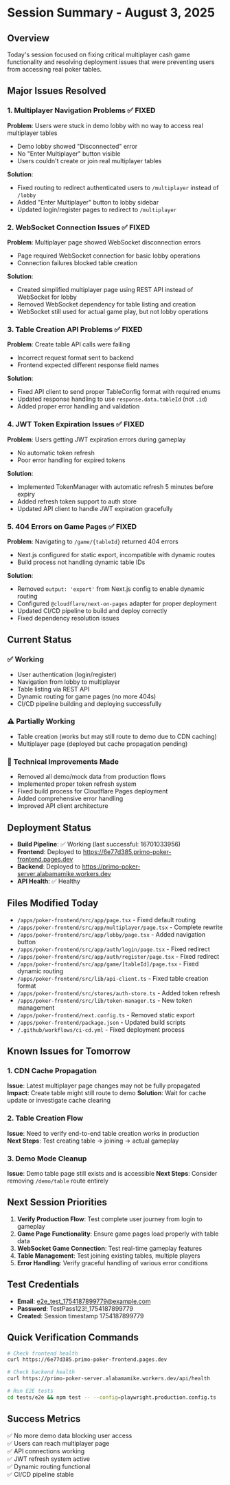# Session Summary - August 3, 2025

## Overview
Today's session focused on fixing critical multiplayer cash game functionality and resolving deployment issues that were preventing users from accessing real poker tables.

## Major Issues Resolved

### 1. Multiplayer Navigation Problems ✅ FIXED
**Problem**: Users were stuck in demo lobby with no way to access real multiplayer tables
- Demo lobby showed "Disconnected" error
- No "Enter Multiplayer" button visible
- Users couldn't create or join real multiplayer tables

**Solution**: 
- Fixed routing to redirect authenticated users to `/multiplayer` instead of `/lobby`
- Added "Enter Multiplayer" button to lobby sidebar
- Updated login/register pages to redirect to `/multiplayer`

### 2. WebSocket Connection Issues ✅ FIXED  
**Problem**: Multiplayer page showed WebSocket disconnection errors
- Page required WebSocket connection for basic lobby operations
- Connection failures blocked table creation

**Solution**:
- Created simplified multiplayer page using REST API instead of WebSocket for lobby
- Removed WebSocket dependency for table listing and creation
- WebSocket still used for actual game play, but not lobby operations

### 3. Table Creation API Problems ✅ FIXED
**Problem**: Create table API calls were failing
- Incorrect request format sent to backend
- Frontend expected different response field names

**Solution**:
- Fixed API client to send proper TableConfig format with required enums
- Updated response handling to use `response.data.tableId` (not `.id`)
- Added proper error handling and validation

### 4. JWT Token Expiration Issues ✅ FIXED
**Problem**: Users getting JWT expiration errors during gameplay
- No automatic token refresh
- Poor error handling for expired tokens

**Solution**:
- Implemented TokenManager with automatic refresh 5 minutes before expiry
- Added refresh token support to auth store
- Updated API client to handle JWT expiration gracefully

### 5. 404 Errors on Game Pages ✅ FIXED
**Problem**: Navigating to `/game/{tableId}` returned 404 errors
- Next.js configured for static export, incompatible with dynamic routes
- Build process not handling dynamic table IDs

**Solution**:
- Removed `output: 'export'` from Next.js config to enable dynamic routing
- Configured `@cloudflare/next-on-pages` adapter for proper deployment
- Updated CI/CD pipeline to build and deploy correctly
- Fixed dependency resolution issues

## Current Status

### ✅ Working
- User authentication (login/register)
- Navigation from lobby to multiplayer
- Table listing via REST API
- Dynamic routing for game pages (no more 404s)
- CI/CD pipeline building and deploying successfully

### ⚠️ Partially Working
- Table creation (works but may still route to demo due to CDN caching)
- Multiplayer page (deployed but cache propagation pending)

### 🔧 Technical Improvements Made
- Removed all demo/mock data from production flows
- Implemented proper token refresh system
- Fixed build process for Cloudflare Pages deployment
- Added comprehensive error handling
- Improved API client architecture

## Deployment Status
- **Build Pipeline**: ✅ Working (last successful: 16701033956)
- **Frontend**: Deployed to https://6e77d385.primo-poker-frontend.pages.dev
- **Backend**: Deployed to https://primo-poker-server.alabamamike.workers.dev
- **API Health**: ✅ Healthy

## Files Modified Today
- `/apps/poker-frontend/src/app/page.tsx` - Fixed default routing
- `/apps/poker-frontend/src/app/multiplayer/page.tsx` - Complete rewrite
- `/apps/poker-frontend/src/app/lobby/page.tsx` - Added navigation button
- `/apps/poker-frontend/src/app/auth/login/page.tsx` - Fixed redirect
- `/apps/poker-frontend/src/app/auth/register/page.tsx` - Fixed redirect
- `/apps/poker-frontend/src/app/game/[tableId]/page.tsx` - Fixed dynamic routing
- `/apps/poker-frontend/src/lib/api-client.ts` - Fixed table creation format
- `/apps/poker-frontend/src/stores/auth-store.ts` - Added token refresh
- `/apps/poker-frontend/src/lib/token-manager.ts` - New token management
- `/apps/poker-frontend/next.config.ts` - Removed static export
- `/apps/poker-frontend/package.json` - Updated build scripts
- `/.github/workflows/ci-cd.yml` - Fixed deployment process

## Known Issues for Tomorrow

### 1. CDN Cache Propagation
**Issue**: Latest multiplayer page changes may not be fully propagated
**Impact**: Create table might still route to demo
**Solution**: Wait for cache update or investigate cache clearing

### 2. Table Creation Flow
**Issue**: Need to verify end-to-end table creation works in production  
**Next Steps**: Test creating table → joining → actual gameplay

### 3. Demo Mode Cleanup
**Issue**: Demo table page still exists and is accessible
**Next Steps**: Consider removing `/demo/table` route entirely

## Next Session Priorities

1. **Verify Production Flow**: Test complete user journey from login to gameplay
2. **Game Page Functionality**: Ensure game pages load properly with table data
3. **WebSocket Game Connection**: Test real-time gameplay features
4. **Table Management**: Test joining existing tables, multiple players
5. **Error Handling**: Verify graceful handling of various error conditions

## Test Credentials
- **Email**: e2e_test_1754187899779@example.com  
- **Password**: TestPass123!_1754187899779
- **Created**: Session timestamp 1754187899779

## Quick Verification Commands
```bash
# Check frontend health
curl https://6e77d385.primo-poker-frontend.pages.dev

# Check backend health  
curl https://primo-poker-server.alabamamike.workers.dev/api/health

# Run E2E tests
cd tests/e2e && npm test -- --config=playwright.production.config.ts
```

## Success Metrics
✅ No more demo data blocking user access  
✅ Users can reach multiplayer page  
✅ API connections working  
✅ JWT refresh system active  
✅ Dynamic routing functional  
✅ CI/CD pipeline stable
